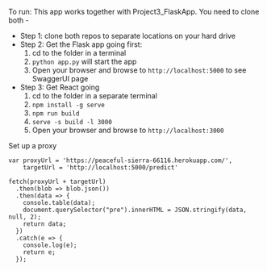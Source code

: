 To run:
This app works together with Project3_FlaskApp. You need to clone both - 

* Step 1: clone both repos to separate locations on your hard drive
* Step 2: Get the Flask app going first:
    1. cd to the folder in a terminal
    2. `python app.py` will start the app
    3. Open your browser and browse to `http://localhost:5000` to see SwaggerUI page
* Step 3: Get React going 
    1. cd to the folder in a separate terminal
    2. `npm install -g serve`
    3. `npm run build`
    4. `serve -s build -l 3000`
    5. Open your browser and browse to `http://localhost:3000` 
    
Set up a proxy    


```
var proxyUrl = 'https://peaceful-sierra-66116.herokuapp.com/',
    targetUrl = 'http://localhost:5000/predict'

fetch(proxyUrl + targetUrl)
  .then(blob => blob.json())
  .then(data => {
    console.table(data);
    document.querySelector("pre").innerHTML = JSON.stringify(data, null, 2);
    return data;
  })
  .catch(e => {
    console.log(e);
    return e;
  });
  ```